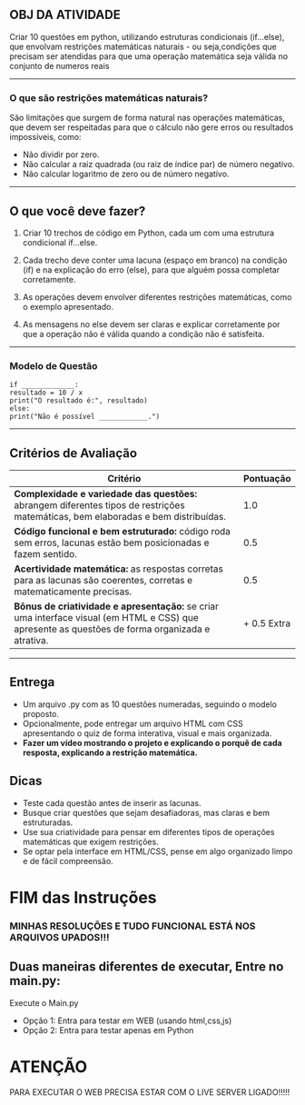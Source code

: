## OBJ DA ATIVIDADE
 Criar 10 questões em python, utilizando estruturas condicionais (if...else),
 que envolvam restrições matemáticas naturais - ou seja,condições que precisam ser atendidas para que
 uma operação matemática seja válida no conjunto de numeros reais

---

### O que são restrições matemáticas naturais?
São limitações que surgem de forma natural nas operações matemáticas, que
devem ser respeitadas para que o cálculo não gere erros ou resultados
impossíveis, como:
- Não dividir por zero.
- Não calcular a raiz quadrada (ou raiz de índice par) de número negativo.
- Não calcular logaritmo de zero ou de número negativo.
---
## O que você deve fazer?
 1. Criar 10 trechos de código em Python, cada um com uma estrutura
condicional if...else.

 2. Cada trecho deve conter uma lacuna (espaço em branco) na condição (if) e na explicação do erro (else), para que alguém possa completar corretamente.

 3. As operações devem envolver diferentes restrições matemáticas, como o exemplo apresentado.

 4. As mensagens no else devem ser claras e explicar corretamente por que a operação não é válida quando a condição não é satisfeita.

---

### Modelo de Questão
```
if _____________:
resultado = 10 / x
print("O resultado é:", resultado)
else:
print("Não é possível ____________.")
```
---

## Critérios de Avaliação
| Critério  |  Pontuação |
| ------------- | ------------- |
| **Complexidade e variedade das questões:** abrangem diferentes tipos de restrições matemáticas, bem elaboradas e bem distribuídas.| 1.0  |
| **Código funcional e bem estruturado:** código roda sem erros, lacunas estão bem posicionadas e fazem sentido.  | 0.5  |
|**Acertividade matemática:** as respostas corretas para as lacunas são coerentes, corretas e matematicamente precisas.  | 0.5  |
|**Bônus de criatividade e apresentação:** se criar uma interface visual (em HTML e CSS) que apresente as questões de forma organizada e atrativa. | + 0.5 Extra  |

---
## Entrega
-  Um arquivo .py com as 10 questões numeradas, seguindo o modelo proposto.
-  Opcionalmente, pode entregar um arquivo HTML com CSS apresentando o quiz de forma interativa, visual e mais organizada.
-  **Fazer um vídeo mostrando o projeto e explicando o porquê de cada resposta, explicando a restrição matemática.** 

## Dicas
- Teste cada questão antes de inserir as lacunas.
- Busque criar questões que sejam desafiadoras, mas claras e bem estruturadas.
- Use sua criatividade para pensar em diferentes tipos de operações matemáticas que exigem restrições.
- Se optar pela interface em HTML/CSS, pense em algo organizado limpo e de fácil compreensão.

# FIM das Instruções

### MINHAS RESOLUÇÕES E TUDO FUNCIONAL ESTÁ NOS ARQUIVOS UPADOS!!!

## Duas maneiras diferentes de executar, Entre no main.py:
Execute o Main.py
- Opção 1: Entra para testar em WEB (usando html,css,js)
- Opção 2: Entra para testar apenas em Python

# ATENÇÃO
PARA EXECUTAR O WEB PRECISA ESTAR COM O LIVE SERVER LIGADO!!!!!